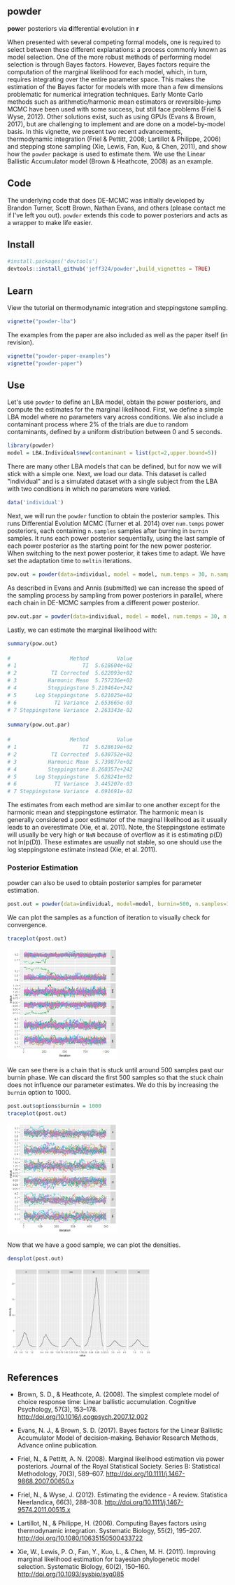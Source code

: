 
<!-- README.md is generated from README.Rmd. Please edit that file -->
powder
------

**pow**er posteriors via **d**ifferential **e**volution in **r**

When presented with several competing formal models, one is required to select between these different explanations: a process commonly known as model selection. One of the more robust methods of performing model selection is through Bayes factors. However, Bayes factors require the computation of the marginal likelihood for each model, which, in turn, requires integrating over the entire parameter space. This makes the estimation of the Bayes factor for models with more than a few dimensions problematic for numerical integration techniques. Early Monte Carlo methods such as arithmetic/harmonic mean estimators or reversible-jump MCMC have been used with some success, but still face problems (Friel & Wyse, 2012). Other solutions exist, such as using GPUs (Evans & Brown, 2017), but are challenging to implement and are done on a model-by-model basis. In this vignette, we present two recent advancements, thermodynamic integration (Friel & Pettitt, 2008; Lartillot & Philippe, 2006) and stepping stone sampling (Xie, Lewis, Fan, Kuo, & Chen, 2011), and show how the `powder` package is used to estimate them. We use the Linear Ballistic Accumulator model (Brown & Heathcote, 2008) as an example.

Code
----

The underlying code that does DE-MCMC was initially developed by Brandon Turner, Scott Brown, Nathan Evans, and others (please contact me if I've left you out). `powder` extends this code to power posteriors and acts as a wrapper to make life easier.

Install
-------

``` r
#install.packages('devtools')
devtools::install_github('jeff324/powder',build_vignettes = TRUE)
```

Learn
-----

View the tutorial on thermodynamic integration and steppingstone sampling.

``` r
vignette("powder-lba")
```

The examples from the paper are also included as well as the paper itself (in revision).

``` r
vignette("powder-paper-examples")
vignette("powder-paper")
```

Use
---

Let's use `powder` to define an LBA model, obtain the power posteriors, and compute the estimates for the marginal likelihood. First, we define a simple LBA model where no parameters vary across conditions. We also include a contaminant process where 2% of the trials are due to random contaminants, defined by a uniform distribution between 0 and 5 seconds.

``` r
library(powder)
model = LBA.Individual$new(contaminant = list(pct=2,upper.bound=5))
```

There are many other LBA models that can be defined, but for now we will stick with a simple one. Next, we load our data. This dataset is called "individual" and is a simulated dataset with a single subject from the LBA with two conditions in which no parameters were varied.

``` r
data('individual')
```

Next, we will run the `powder` function to obtain the posterior samples. This runs Differential Evolution MCMC (Turner et al. 2014) over `num.temps` power posteriors, each containing `n.samples` samples after burning in `burnin` samples. It runs each power posterior sequentially, using the last sample of each power posterior as the starting point for the new power posterior. When switching to the next power posterior, it takes time to adapt. We have set the adaptation time to `meltin` iterations.

``` r
pow.out = powder(data=individual, model = model, num.temps = 30, n.samples = 100, burnin=200, meltin = 50)
```

As described in Evans and Annis (submitted) we can increase the speed of the sampling process by sampling from power posteriors in parallel, where each chain in DE-MCMC samples from a different power posterior.

``` r
pow.out.par = powder(data=individual, model = model, num.temps = 30, n.samples = 800, burnin=200, method='parallel')
```

Lastly, we can estimate the marginal likelihood with:

``` r
summary(pow.out)

#                   Method         Value
# 1                     TI  5.618604e+02
# 2           TI Corrected  5.622093e+02
# 3          Harmonic Mean  5.757236e+02
# 4          Steppingstone 5.219464e+242
# 5      Log Steppingstone  5.621025e+02
# 6            TI Variance  2.653665e-03
# 7 Steppingstone Variance  2.263343e-02

summary(pow.out.par)

#                   Method         Value
# 1                     TI  5.628619e+02
# 2           TI Corrected  5.630752e+02
# 3          Harmonic Mean  5.739877e+02
# 4          Steppingstone 8.260357e+242
# 5      Log Steppingstone  5.628241e+02
# 6            TI Variance  3.445207e-03
# 7 Steppingstone Variance  4.691691e-02
```

The estimates from each method are similar to one another except for the harmonic mean and steppingstone estimator. The harmonic mean is generally considered a poor estimator of the marginal likelihood as it usually leads to an overestimate (Xie, et al. 2011). Note, the Steppingstone estimate will usually be very high or `NaN` because of overflow as it is estimating p(D) not ln(p(D)). These estimates are usually not stable, so one should use the log steppingstone estimate instead (Xie, et al. 2011).

### Posterior Estimation

powder can also be used to obtain posterior samples for parameter estimation.

``` r
post.out = powder(data=individual, model=model, burnin=500, n.samples=1000, method='posterior')
```

We can plot the samples as a function of iteration to visually check for convergence.

``` r
traceplot(post.out)
```

<img src="vignettes/lba_ind_iteration.jpeg" width="50%" />

We can see there is a chain that is stuck until around 500 samples past our burnin phase. We can discard the first 500 samples so that the stuck chain does not influence our parameter estimates. We do this by increasing the `burnin` option to 1000.

``` r
post.out$options$burnin = 1000
traceplot(post.out)
```

<img src="vignettes/lba_ind_iteration_cut.jpeg" width="50%" />

Now that we have a good sample, we can plot the densities.

``` r
densplot(post.out)
```

<img src="vignettes/lba_ind_dens.jpeg" width="65%" />

References
----------

-   Brown, S. D., & Heathcote, A. (2008). The simplest complete model of choice response time: Linear ballistic accumulation. Cognitive Psychology, 57(3), 153–178. <http://doi.org/10.1016/j.cogpsych.2007.12.002>

-   Evans, N. J., & Brown, S. D. (2017). Bayes factors for the Linear Ballistic Accumulator Model of decision-making. Behavior Research Methods, Advance online publication.

-   Friel, N., & Pettitt, A. N. (2008). Marginal likelihood estimation via power posteriors. Journal of the Royal Statistical Society. Series B: Statistical Methodology, 70(3), 589–607. <http://doi.org/10.1111/j.1467-9868.2007.00650.x>

-   Friel, N., & Wyse, J. (2012). Estimating the evidence - A review. Statistica Neerlandica, 66(3), 288–308. <http://doi.org/10.1111/j.1467-9574.2011.00515.x>

-   Lartillot, N., & Philippe, H. (2006). Computing Bayes factors using thermodynamic integration. Systematic Biology, 55(2), 195–207. <http://doi.org/10.1080/10635150500433722>

-   Xie, W., Lewis, P. O., Fan, Y., Kuo, L., & Chen, M. H. (2011). Improving marginal likelihood estimation for bayesian phylogenetic model selection. Systematic Biology, 60(2), 150–160. <http://doi.org/10.1093/sysbio/syq085>
